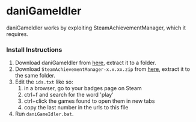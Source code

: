 # daniGameIdler
daniGameIdler works by exploiting SteamAchievementManager, which it requires. 

### Install Instructions
1. Download daniGameIdler from [here](https://github.com/daniel-barbu/daniGameIdler/archive/master.zip), extract it to a folder. 
2. Download `SteamAchievementManager-x.x.xx.zip` from [here](https://github.com/gibbed/SteamAchievementManager/releases), extract it to the same folder.
3. Edit the `ids.txt` like so:
	 1. in a browser, go to your badges page on Steam
	 2. ctrl+f and search for the word 'play'
	 3. ctrl+click the games found to open them in new tabs
	 4. copy the last number in the urls to this file
4. Run `daniGameIdler.bat`.
